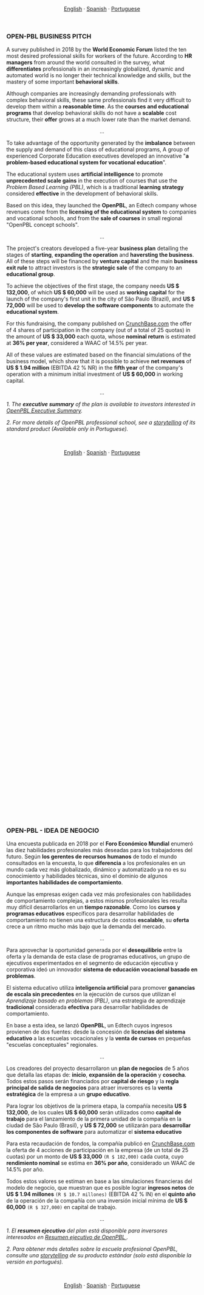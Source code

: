 <p align="center">    
    <a href="#english">English</a>
    ·
    <a href="#spanish">Spanish</a>
    ·
    <a href="#portuguese">Portuguese</a>
</p>

<a name="english"></a>
<br>

### OPEN-PBL BUSINESS PITCH 

A survey published in 2018 by the **World Economic Forum** listed the ten most desired professional skills for workers of the future. According to **HR managers** from around the world consulted in the survey, what **differentiates** professionals in an increasingly globalized, dynamic and automated world is no longer their technical knowledge and skills, but the mastery of some important **behavioral skills**.

Although companies are increasingly demanding professionals with complex behavioral skills, these same professionals find it very difficult to develop them within a **reasonable time**. As the **courses and educational programs** that develop behavioral skills do not have a **scalable** cost structure, their **offer** grows at a much lower rate than the market demand.

<p align = "center">
    ...
</p>

To take advantage of the opportunity generated by the **imbalance** between the supply and demand of this class of educational programs, A group of experienced Corporate Education executives developed an innovative "**a problem-based educational system for vocational education**".
 
The educational system uses **artificial intelligence** to promote **unprecedented scale gains** in the execution of courses that use the *Problem Based Learning (PBL)*, which is a traditional **learning strategy** considered **effective** in the development of behavioral skills.

Based on this idea, they launched the **OpenPBL**, an Edtech company whose revenues come from the **licensing of the educational system** to companies and vocational schools, and from the **sale of courses** in small regional "OpenPBL concept schools".

<p align = "center">
    ...
</p>

The project's creators developed a five-year **business plan** detailing the stages of **starting**, **expanding the operation** and **haversting the business**. All of these steps will be financed by **venture capital** and the main **business exit rule** to attract investors is the **strategic sale** of the company to an **educational group**.

To achieve the objectives of the first stage, the company needs **US $ 132,000**, of which **US $ 60,000** will be used as **working capital** for the launch of the company's first unit in the city of São Paulo (Brazil), and **US $ 72,000** will be used to **develop the software components** to automate the **educational system**.

For this fundraising, the company published on <a href="https://www.crunchbase.com/organization/openpbl#section-overview" target="_blank">CrunchBase.com</a> the offer of 4 shares of participation in the company (out of a total of 25 quotas) in the amount of **US $ 33,000** each quota, whose **nominal return** is estimated at **36% per year**, considered a WAAC of 14.5% per year.

All of these values are estimated based on the financial simulations of the business model, which show that it is possible to achieve **net revenues** of **US $ 1.94 million** (EBITDA 42 % NR) in the **fifth year** of the company's operation with a minimum initial investment of **US $ 60,000** in working capital.

<p align = "center">
    ...
</p>

*1. The **executive summary** of the plan is available to investors interested in <a href="https://openpbl-school.github.io/InvestorRelations/NDA" target="_blank">OpenPBL Executive Summary</a>.*

*2. For more details of OpenPBL professional school, see a <a href="https://openpbl-school.github.io/Storytelling/#english" target="_blank">storytelling</a> of its standard product (Available only in Portuguese).*

<br>
<p align="center">    
    <a href="#english">English</a>
    ·
    <a href="#spanish">Spanish</a>
    ·
    <a href="#portuguese">Portuguese</a>
</p>

## <br>
<br><br><br><br><br><br><br><br><br><br><br><br><br><br><br><br><br><br><br><br><br><br><br><br><br>
<br><br><br><br><br><br><br><br><br><br><br><br><br><br><br><br><br><br><br><br><br><br><br><br><br>


<a name="spanish"></a> 
<br>

### OPEN-PBL - IDEA DE NEGOCIO

Una encuesta publicada en 2018 por el **Foro Económico Mundial** enumeró las diez habilidades profesionales más deseadas para los trabajadores del futuro. Según **los gerentes de recursos humanos** de todo el mundo consultados en la encuesta, lo que **diferencia** a los profesionales en un mundo cada vez más globalizado, dinámico y automatizado ya no es su conocimiento y habilidades técnicas, sino el dominio de algunos **importantes habilidades de comportamiento**.

Aunque las empresas exigen cada vez más profesionales con habilidades de comportamiento complejas, a estos mismos profesionales les resulta muy difícil desarrollarlos en un **tiempo razonable**. Como los **cursos y programas educativos** específicos para desarrollar habilidades de comportamiento no tienen una estructura de costos **escalable**, su **oferta** crece a un ritmo mucho más bajo que la demanda del mercado.

<p align = "center">
    ...
</p>

Para aprovechar la oportunidad generada por el **desequilibrio** entre la oferta y la demanda de esta clase de programas educativos, un grupo de ejecutivos experimentados en el segmento de educación ejecutiva y corporativa ideó un innovador **sistema de educación vocacional basado en problemas**.

El sistema educativo utiliza **inteligencia artificial** para promover **ganancias de escala sin precedentes** en la ejecución de cursos que utilizan el *Aprendizaje basado en problemas (PBL)*, una estrategia de aprendizaje **tradicional** considerada **efectiva** para desarrollar habilidades de comportamiento.

En base a esta idea, se lanzó **OpenPBL**, un Edtech cuyos ingresos provienen de dos fuentes: desde la concesión de **licencias del sistema educativo** a las escuelas vocacionales y la **venta de cursos** en pequeñas "escuelas conceptuales" regionales.

<p align = "center">
    ...
</p>

Los creadores del proyecto desarrollaron un **plan de negocios** de 5 años que detalla las etapas de: **inicio**, **expansión de la operación** y **cosecha**. Todos estos pasos serán financiados por **capital de riesgo** y la **regla principal de salida de negocios** para atraer inversores es la **venta estratégica** de la empresa a un **grupo educativo**.

Para lograr los objetivos de la primera etapa, la compañía necesita **US $ 132,000**, de los cuales **US $ 60,000** serán utilizados como **capital de trabajo** para el lanzamiento de la primera unidad de la compañía en la ciudad de São Paulo (Brasil), y **US $ 72,000** se utilizarán para **desarrollar los componentes de software** para automatizar el **sistema educativo**

Para esta recaudación de fondos, la compañía publicó en <a href="https://www.crunchbase.com/organization/openpbl#section-overview" target="_blank">CrunchBase.com </a> la oferta de 4 acciones de participación en la empresa (de un total de 25 cuotas) por un monto de **US $ 33,000** `(R $ 182,000)` cada cuota, cuyo **rendimiento nominal** se estima en **36% por año**, considerado un WAAC de 14.5% por año.

Todos estos valores se estiman en base a las simulaciones financieras del modelo de negocio, que muestran que es posible lograr **ingresos netos** de **US $ 1.94 millones** `(R $ 10.7 millones)` (EBITDA 42 % IN) en el **quinto año** de la operación de la compañía con una inversión inicial mínima de **US $ 60,000** `(R $ 327,000)` en capital de trabajo.

<p align = "center">
    ...
</p>

*1. El **resumen ejecutivo** del plan está disponible para inversores interesados ​​en <a href="https://openpbl-school.github.io/InvestorRelations/NDA" target="_blank"> Resumen ejecutivo de OpenPBL </a>.*

*2. Para obtener más detalles sobre la escuela profesional OpenPBL, consulte una <a href="https://openpbl-school.github.io/Storytelling/#spanish" target="_blank">storytelling</a> de su producto estándar (solo está disponible la versión en portugués).*

<br>
<p align="center">    
    <a href="#english">English</a>
    ·
    <a href="#spanish">Spanish</a>
    ·
    <a href="#portuguese">Portuguese</a>
</p>

## <br>
<br><br><br><br><br><br><br><br><br><br><br><br><br><br><br><br><br><br><br><br><br><br><br><br><br>
<br><br><br><br><br><br><br><br><br><br><br><br><br><br><br><br><br><br><br><br><br><br><br><br><br>


<a name="portuguese"></a> 
<br>

### OPEN-PBL - IDEIA DO NEGÓCIO

Uma pesquisa publicada em 2018 pelo **Fórum Econômico Mundial** elencou as dez competências profissionais mais desejadas para os trabalhadores do futuro. Segundo **gestores de RH** de todo o mundo consultados na pesquisa, o que **diferencia** os profissionais num mundo cada vez mais globalizado, dinâmico e automatizado não são mais seus conhecimentos e habilidades técnicas, mas o domínio de algumas importantes **competências comportamentais**. 

Apesar de empresas demandarem cada vez mais profissionais com competências comportamentais complexas, estes mesmos profissionais encontram muitas dificuldades para desenvolvê-las num **prazo razoável**. Como os **cursos e programas educacionais** específicos para desenvolver competências comportamentais não apresentam **estrutura de custos** escalável, a sua **oferta** cresce num ritmo muito menor que a demanda do mercado. 

<p align="center">    
    ... 
</p> 

Para aproveitar a oportunidade gerada pelo **desequilíbrio** entre a oferta e a demanda desta classe de programas educacionais, um grupo de experientes executivos do segmento de educação corporativa idealizou um inovador "**sistema de ensino profissionalizante baseado em problemas**". 
 
O sistema de ensino utiliza **inteligência artificial** para promover **inéditos ganhos de escala** na execução de cursos que utilizam a *Problem Based Learning (PBL)*, uma tradicional **estratégia de aprendizagem** considerada **eficaz** no desenvolvimento de competências comportamentais. 

Baseado nesta ideia, os idealizadores lançaram a **OpenPBL**, uma Edtech cujas receitas são provenientes de duas fontes: do **licenciamento do sistema de ensino** para empresas e escolas profissionalizantes e da **venda de cursos** em pequenas "escolas-conceito OpenPBL" de atuação regional. 

<p align="center">    
    ... 
</p>

Os idealizadores do projeto desenvolveram um **plano de negócios** de cinco anos com o detalhamento das etapas de *'**startup**'*, **ampliação da atuação**, e **saída do negócio**. Todas estas etapas serão financiadas por **capital de risco** e a principal "regra de saída" para atrair investidores é a **venda estratégica** da empresa para um **grupo educacional**.

Para atingir os objetivos da primeira etapa, a empresa necessita de **US $ 132.000** `(R$ 727.000)`, dos quais **US $ 60.000** `(R$ 327.000)` serão utilizados como **capital de giro** para o lançamento da primeira unidade da empresa na cidade de São Paulo (Brasil) e **US $ 72.000** `(R$ 400.000)` serão utilizados para **desenvolver os componentes de software** para automatizar **sistema de ensino**.

Para esta captação, a empresa publicou em <a href="https://www.crunchbase.com/organization/openpbl#section-overview" target="_blank">CrunchBase.com</a> a oferta de 4 quotas de participação na empresa (de um total de 25 quotas) no valor de **US $ 33.000** `(R$ 182.000)` cada quota, cujo **retorno nominal** é estimado em **36% a.a.**, considerado um WAAC de 14,5% a.a..

Todos esses valores são estimados com base nas simulações financeiras do modelo de negócios que apontam que é possível atingir **receitas líquidas** de **US $ 1,94 milhão** `(R$ 10,7 milhões)`(EBITDA 42% RL) no **quinto ano** de operação da empresa, com um investimento inicial mínimo em capital de giro da ordem de **US $ 60.000** `(R$ 327.000)`.

<p align="center">    
    ... 
</p>  
    
*1. O **sumário executivo** do plano está disponível para investidores interessados em <a href="https://openpbl-school.github.io/InvestorRelations/NDA" target="_blank">OpenPBL Executive Summary</a>.*

*2. Para mais detalhes sobre a escola profissionalizante OpenPBL, veja um <a href="https://openpbl-school.github.io/Storytelling/#portuguese" target="_blank">storytelling</a> do seu produto-tipo.* <br>

<p align="center">    
... 
</p> 

<br>
<p align="center">    
    <a href="#english">English</a>
    ·
    <a href="#spanish">Spanish</a>
    ·
    <a href="#portuguese">Portuguese</a>
</p>

## <br>

